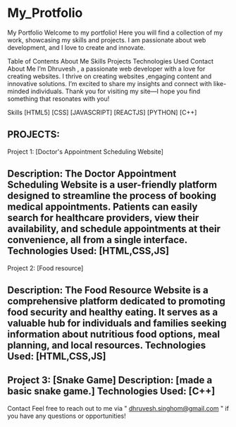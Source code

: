 # My_Protfolio
My Portfolio
Welcome to my portfolio! Here you will find a collection of my work, showcasing my skills and projects. I am passionate about  web development, and I love to create and innovate.

Table of Contents
About Me
Skills
Projects
Technologies Used
Contact
About Me
I’m Dhruvesh , a passionate  web developer with a love for creating websites. 
I thrive on creating websites ,engaging content and innovative solutions. 
I’m excited to share my insights and connect with like-minded individuals. 
Thank you for visiting my site—I hope you find something that resonates with you!

Skills
[HTML5]
[CSS]
[JAVASCRIPT]
[REACTJS]
[PYTHON]
[C++]

PROJECTS:
-----------------------------------------------------------------------------------------------------------
Project 1: [Doctor's Appointment Scheduling Website]

Description:  The Doctor Appointment Scheduling Website is a user-friendly platform designed to streamline the process of booking medical appointments.
Patients can easily search for healthcare providers, view their availability, and schedule appointments at their convenience, all from a single interface.
Technologies Used: [HTML,CSS,JS]
-----------------------------------------------------------------------------------------------------------

Project 2: [Food resource]

Description: The Food Resource Website is a comprehensive platform dedicated to promoting food security and healthy eating. 
It serves as a valuable hub for individuals and families seeking information about nutritious food options, meal planning, and local resources.
Technologies Used: [HTML,CSS,JS]
-----------------------------------------------------------------------------------------------------------

Project 3: [Snake Game]
Description: [made a basic snake game.]
Technologies Used: [C++]
-----------------------------------------------------------------------------------------------------------

Contact
Feel free to reach out to me via " dhruvesh.singhom@gmail.com " if you have any questions or opportunities!

